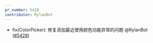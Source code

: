 ```yaml
---
pr_number: 5428
contributor: RylanBot
---
```


- fix(ColorPicker): 修复添加最近使用颜色功能异常的问题 @RylanBot ([#5428](https://github.com/Tencent/tdesign-vue-next/pull/5428))
